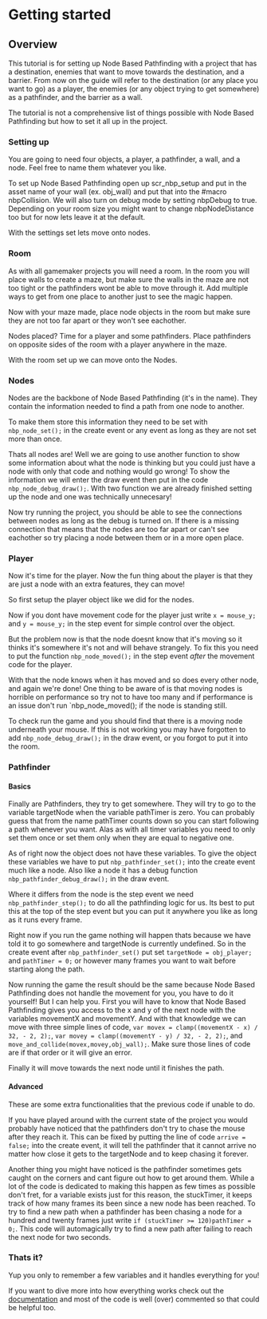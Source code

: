 # Getting started

## Overview

This tutorial is for setting up Node Based Pathfinding with a project that has a destination, enemies that want to move towards the destination, and a barrier. From now on the guide will refer to the destination (or any place you want to go) as a player, the enemies (or any object trying to get somewhere) as a pathfinder, and the barrier as a wall.

The tutorial is not a comprehensive list of things possible with Node Based Pathfinding but how to set it all up in the project.


### Setting up

You are going to need four objects, a player, a pathfinder, a wall, and a node. Feel free to name them whatever you like.

To set up Node Based Pathfinding open up scr_nbp_setup and put in the asset name of your wall (ex. obj_wall) and put that into the #macro nbpCollision. We will also turn on debug mode by setting nbpDebug to true. Depending on your room size you might want to change nbpNodeDistance too but for now lets leave it at the default.

With the settings set lets move onto nodes.

### Room

As with all gamemaker projects you will need a room. In the room you will place walls to create a maze, but make sure the walls in the maze are not too tight or the pathfinders wont be able to move through it. Add multiple ways to get from one place to another just to see the magic happen.

Now with your maze made, place node objects in the room but make sure they are not too far apart or they won't see eachother.

Nodes placed? Time for a player and some pathfinders. Place pathfinders on opposite sides of the room with a player anywhere in the maze.

With the room set up we can move onto the Nodes.

### Nodes

Nodes are the backbone of Node Based Pathfinding (it's in the name). They contain the information needed to find a path from one node to another.

To make them store this information they need to be set with `nbp_node_set();` in the create event or any event as long as they are not set more than once. 

Thats all nodes are! Well we are going to use another function to show some information about what the node is thinking but you could just have a node with only that code and nothing would go wrong! To show the information we will enter the draw event then put in the code `nbp_node_debug_draw();`. With two function we are already finished setting up the node and one was technically unnecesary!

Now try running the project, you should be able to see the connections between nodes as long as the debug is turned on. If there is a missing connection that means that the nodes are too far apart or can't see eachother so try placing a node between them or in a more open place.

### Player

Now it's time for the player. Now the fun thing about the player is that they are just a node with an extra features, they can move!

So first setup the player object like we did for the nodes.

Now if you dont have movement code for the player just write `x = mouse_y;` and `y = mouse_y;` in the step event for simple control over the object.

But the problem now is that the node doesnt know that it's moving so it thinks it's somewhere it's not and will behave strangely. To fix this you need to put the function `nbp_node_moved();` in the step event *after* the movement code for the player.

With that the node knows when it has moved and so does every other node, and again we're done! One thing to be aware of is that moving nodes is horrible on performance so try not to have too many and if performance is an issue don't run `nbp_node_moved(); if the node is standing still.

To check run the game and you should find that there is a moving node underneath your mouse. If this is not working you may have forgotten to add `nbp_node_debug_draw();` in the draw event, or you forgot to put it into the room.

### Pathfinder

#### Basics

Finally are Pathfinders, they try to get somewhere. They will try to go to the variable targetNode when the variable pathTimer is zero. You can probably guess that from the name pathTimer counts down so you can start following a path whenever you want. Alas as with all timer variables you need to only set them once or set them only when they are equal to negative one.

As of right now the object does not have these variables. To give the object these variables we have to put `nbp_pathfinder_set();` into the create event much like a node. Also like a node it has a debug function `nbp_pathfinder_debug_draw();` in the draw event.

Where it differs from the node is the step event we need `nbp_pathfinder_step();` to do all the pathfinding logic for us. Its best to put this at the top of the step event but you can put it anywhere you like as long as it runs every frame.

Right now if you run the game nothing will happen thats because we have told it to go somewhere and targetNode is currently undefined. So in the create event after `nbp_pathfinder_set()` put set `targetNode = obj_player;` and `pathTimer = 0;` or however many frames you want to wait before starting along the path.

Now running the game the result should be the same because Node Based Pathfinding does not handle the movement for you, you have to do it yourself! But I can help you. First you will have to know that Node Based Pathfinding gives you access to the x and y of the next node with the variables movementX and movementY. And with that knowledge we can move with three simple lines of code, `var movex = clamp((movementX - x) / 32, - 2, 2);`, `var movey = clamp((movementY - y) / 32, - 2, 2);`, and `move_and_collide(movex,movey,obj_wall);`. Make sure those lines of code are if that order or it will give an error.

Finally it will move towards the next node until it finishes the path.

#### Advanced

These are some extra functionalities that the previous code if unable to do.

If you have played around with the current state of the project you would probably have noticed that the pathfinders don't try to chase the mouse after they reach it. This can be fixed by putting the line of code `arrive = false;` into the create event, it will tell the pathfinder that it cannot arrive no matter how close it gets to the targetNode and to keep chasing it forever.

Another thing you might have noticed is the pathfinder sometimes gets caught on the corners and cant figure out how to get around them. While a lot of the code is dedicated to making this happen as few times as possible don't fret, for a variable exists just for this reason, the stuckTimer, it keeps track of how many frames its been since a new node has been reached. To try to find a new path when a pathfinder has been chasing a node for a hundred and twenty frames just write `if (stuckTimer >= 120)pathTimer = 0;`. This code will automagically try to find a new path after failing to reach the next node for two seconds.

### Thats it?

Yup you only to remember a few variables and it handles everything for you!

If you want to dive more into how everything works check out the [documentation](/!general-info) and most of the code is well (over) commented so that could be helpful too.